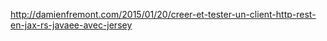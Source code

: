 
http://damienfremont.com/2015/01/20/creer-et-tester-un-client-http-rest-en-jax-rs-javaee-avec-jersey
